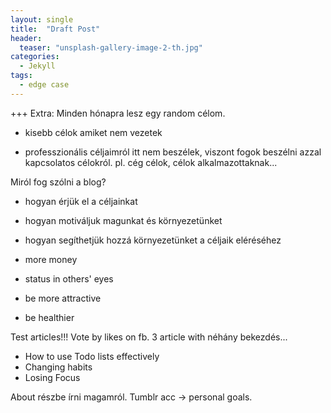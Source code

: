 ```yaml
---
layout: single
title:  "Draft Post"
header:
  teaser: "unsplash-gallery-image-2-th.jpg"
categories: 
  - Jekyll
tags:
  - edge case
---
```


+++ Extra: Minden hónapra lesz egy random célom.

+ kisebb célok amiket nem vezetek

+ professzionális céljaimról itt nem beszélek, viszont fogok beszélni azzal kapcsolatos célokról. pl. cég célok, célok alkalmazottaknak...

Miról fog szólni a blog?
 - hogyan érjük el a céljainkat
 - hogyan motiváljuk magunkat és környezetünket
 - hogyan segíthetjük hozzá környezetünket a céljaik eléréséhez

 - more money
 - status in others' eyes
 - be more attractive
 - be healthier



Test articles!!! Vote by likes on fb. 3 article with néhány bekezdés...

- How to use Todo lists effectively
- Changing habits
- Losing Focus


About részbe írni magamról. Tumblr acc -> personal goals.